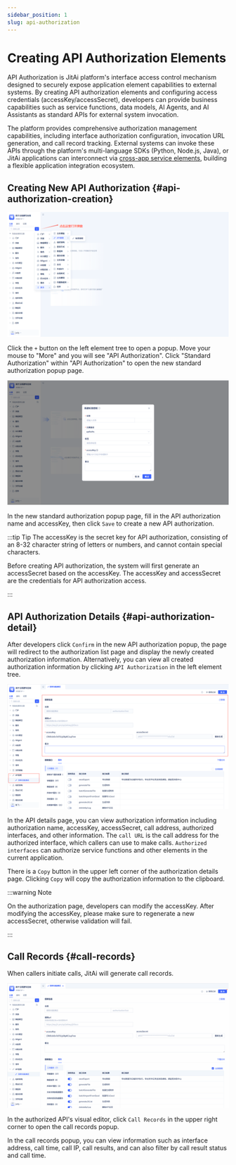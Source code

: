 ```yaml
---
sidebar_position: 1
slug: api-authorization
---
```


# Creating API Authorization Elements
API Authorization is JitAi platform's interface access control mechanism designed to securely expose application element capabilities to external systems. By creating API authorization elements and configuring access credentials (accessKey/accessSecret), developers can provide business capabilities such as service functions, data models, AI Agents, and AI Assistants as standard APIs for external system invocation.

The platform provides comprehensive authorization management capabilities, including interface authorization configuration, invocation URL generation, and call record tracking. External systems can invoke these APIs through the platform's multi-language SDKs (Python, Node.js, Java), or JitAi applications can interconnect via [cross-app service elements](../business-logic-development/creating-service-elements#use-cross-app-service-elements-to-call-authorized-apis), building a flexible application integration ecosystem.

## Creating New API Authorization {#api-authorization-creation}
![Creating API Authorization](./img/api_2025-08-26_15-21-40.png)

Click the `+` button on the left element tree to open a popup. Move your mouse to "More" and you will see "API Authorization". Click "Standard Authorization" within "API Authorization" to open the new standard authorization popup page.

![API Creation Popup](./img/api_2025-08-26_15-26-59.png)

In the new standard authorization popup page, fill in the API authorization name and accessKey, then click `Save` to create a new API authorization.

:::tip Tip
The accessKey is the secret key for API authorization, consisting of an 8-32 character string of letters or numbers, and cannot contain special characters.

Before creating API authorization, the system will first generate an accessSecret based on the accessKey. The accessKey and accessSecret are the credentials for API authorization access.

:::

## API Authorization Details {#api-authorization-detail}

After developers click `Confirm` in the new API authorization popup, the page will redirect to the authorization list page and display the newly created authorization information. Alternatively, you can view all created authorization information by clicking `API Authorization` in the left element tree.

![API Authorization Details](./img/api_2025-09-16_11-59-38.png)

In the API details page, you can view authorization information including authorization name, accessKey, accessSecret, call address, authorized interfaces, and other information. The `call URL` is the call address for the authorized interface, which callers can use to make calls. `Authorized interfaces` can authorize service functions and other elements in the current application.

There is a `Copy` button in the upper left corner of the authorization details page. Clicking `Copy` will copy the authorization information to the clipboard.

:::warning Note

On the authorization page, developers can modify the accessKey. After modifying the accessKey, please make sure to regenerate a new accessSecret, otherwise validation will fail.

:::

## Call Records {#call-records}

When callers initiate calls, JitAi will generate call records.

![Call Records](./img/api_2025-08-26_15-50-10.gif)

In the authorized API's visual editor, click `Call Records` in the upper right corner to open the call records popup.

In the call records popup, you can view information such as interface address, call time, call IP, call results, and can also filter by call result status and call time.